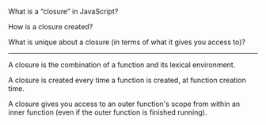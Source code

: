 What is a “closure” in JavaScript?

How is a closure created?

What is unique about a closure (in terms of what it gives you access to)?

---

A closure is the combination of a function and its lexical environment.

A closure is created every time a function is created, at function creation time.

A closure gives you access to an outer function's scope from within an inner function (even if the outer function is finished running).